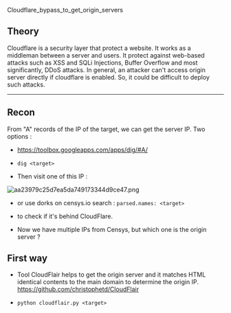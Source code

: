Cloudflare_bypass_to_get_origin_servers

## Theory

Cloudflare is a security layer that protect a website. It works as a middleman between a server and users. It protect against web-based attacks such as XSS and SQLi Injections, Buffer Overflow and most significantly, DDoS attacks. In general, an attacker can't access origin server directly if cloudflare is enabled. So, it could be difficult to deploy such attacks.

---

## Recon

From "A" records of the IP of the target, we can get the server IP.
Two options : 
- https://toolbox.googleapps.com/apps/dig/#A/
- `dig <target>`

- Then visit one of this IP :

![aa23979c25d7ea5da749173344d9ce47.png](../../_resources/afba4450c2e444499a140ae7a32abb5d.png)

- or use dorks on censys.io search : 
`parsed.names: <target>`

- to check if it's behind CloudFlare.

- Now we have multiple IPs from Censys, but which one is the origin server ?

## First way

- Tool CloudFlair helps to get the origin server and it matches HTML identical contents to the main domain to determine the origin IP.
https://github.com/christophetd/CloudFlair

- `python cloudflair.py <target>`





